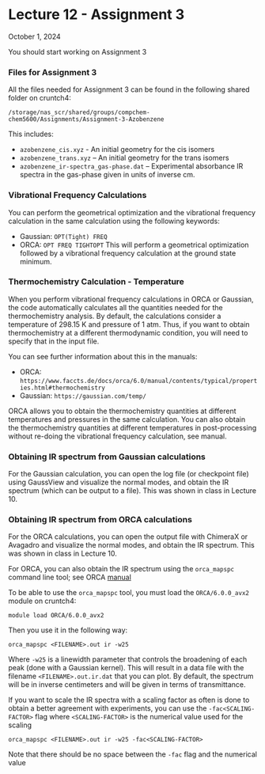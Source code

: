 # Lecture 12 - Assignment 3

October 1, 2024 

You should start working on Assignment 3

### Files for Assignment 3

All the files needed for Assignment 3 can be found in the following shared folder on cruntch4:
```
/storage/nas_scr/shared/groups/compchem-chem5600/Assignments/Assignment-3-Azobenzene
```
This includes:
- `azobenzene_cis.xyz` -  An initial geometry for the cis isomers
- `azobenzene_trans.xyz` – An initial geometry for the trans isomers
- `azobenzene_ir-spectra_gas-phase.dat` – Experimental absorbance IR spectra in the gas-phase given in units of inverse cm.

### Vibrational Frequency Calculations 

You can perform the geometrical optimization and the vibrational frequency calculation in the same calculation using the following keywords:
- Gaussian: `OPT(Tight) FREQ`
- ORCA: `OPT FREQ TIGHTOPT`
This will perform a geometrical optimization followed by a vibrational frequency calculation at the ground state minimum.


### Thermochemistry Calculation - Temperature  

When you perform vibrational frequency calculations in ORCA or Gaussian, the code automatically calculates all the quantities needed for the thermochemistry analysis. By default, the calculations consider a temperature of 298.15 K and pressure of 1 atm. Thus, if you want to obtain thermochemistry at a different thermodynamic condition, you will need to specify that in the input file. 

You can see further information about this in the manuals:
- ORCA: `https://www.faccts.de/docs/orca/6.0/manual/contents/typical/properties.html#thermochemistry`
- Gaussian: `https://gaussian.com/temp/`

ORCA allows you to obtain the thermochemistry quantities at different temperatures and pressures in the same calculation. You can also obtain the thermochemistry quantities at different temperatures in post-processing without re-doing the vibrational frequency calculation, see manual. 

### Obtaining IR spectrum from Gaussian calculations 

For the Gaussian calculation, you can open the log file (or checkpoint file) using GaussView and visualize the normal modes, and obtain the IR spectrum (which can be output to a file). This was shown in class in Lecture 10. 

### Obtaining IR spectrum from ORCA calculations 

For the ORCA calculations, you can open the output file with ChimeraX or Avagadro and visualize the normal modes, and obtain the IR spectrum. This was shown in class in Lecture 10.

For ORCA, you can also obtain the IR spectrum using the `orca_mapspc` command line tool; see ORCA [manual](https://www.faccts.de/docs/orca/6.0/manual/contents/typical/properties.html#ir-raman-spectra-vibrational-modes-and-isotope-shifts)

To be able to use the `orca_mapspc` tool, you must load the `ORCA/6.0.0_avx2` module on cruntch4:
```
module load ORCA/6.0.0_avx2
```
Then you use it in the following way:
```
orca_mapspc <FILENAME>.out ir -w25
```
Where `-w25` is a linewidth parameter that controls the broadening of each peak (done with a Gaussian kernel). This will result in a data file with the filename `<FILENAME>.out.ir.dat` that you can plot. By default, the spectrum will be in inverse centimeters and will be given in terms of transmittance. 

If you want to scale the IR spectra with a scaling factor as often is done to obtain a better agreement with experiments, you can use the `-fac<SCALING-FACTOR>` flag where `<SCALING-FACTOR>` is the numerical value used for the scaling
```
orca_mapspc <FILENAME>.out ir -w25 -fac<SCALING-FACTOR>
```
Note that there should be no space between the `-fac` flag and the numerical value









